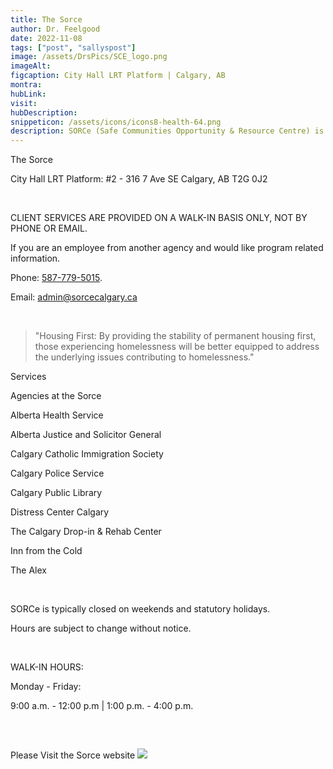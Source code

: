 ```yaml
---
title: The Sorce
author: Dr. Feelgood
date: 2022-11-08
tags: ["post", "sallyspost"]
image: /assets/DrsPics/SCE_logo.png
imageAlt: 
figcaption: City Hall LRT Platform | Calgary, AB
montra: 
hubLink: 
visit:
hubDescription:
snippeticon: /assets/icons/icons8-health-64.png
description: SORCe (Safe Communities Opportunity & Resource Centre) is a multi-agency collaborative that connects people experiencing or at risk of homelessness, to programs and services that can help to address the barriers to stable housing.  
---
```


<p class="subHeader">The Sorce</p>

City Hall LRT Platform: #2 - 316 7 Ave SE
Calgary, AB T2G 0J2

<br>

CLIENT SERVICES ARE PROVIDED ON A WALK-IN BASIS ONLY, NOT BY PHONE OR EMAIL.

If you are an employee from another agency and would like program related information.

Phone: <a href="587-779-5015">587-779-5015</a>.

Email: <a href="mailto:admin@sorcecalgary.ca">admin@sorcecalgary.ca</a>

<br>

<blockquote cite="https://sorcecalgary.ca/about-sorce">
"Housing First: By providing the stability of permanent housing first, those experiencing homelessness will be better equipped to address the underlying issues contributing to homelessness."

</blockquote>


<p class="subHeader">Services</p>

<p class="subHeader">Agencies at the Sorce</p>

Alberta Health Service

Alberta Justice and Solicitor General

Calgary Catholic Immigration Society

Calgary Police Service

Calgary Public Library

Distress Center Calgary

The Calgary Drop-in & Rehab Center

Inn from the Cold

The Alex

<br>

SORCe is typically closed on weekends and statutory holidays.

Hours are subject to change without notice.

<br>

WALK-IN HOURS: 

Monday - Friday: 

9:00 a.m. - 12:00 p.m | 1:00 p.m. - 4:00 p.m.


<pre>


</pre>

<div class="post__link">
<p>Please Visit the Sorce website
<a href="https://sorcecalgary.ca/" target="_blank"><img src="/assets/DrsPics/SCE_logo.png"></a>
</div>